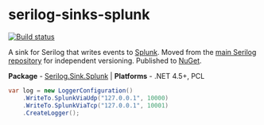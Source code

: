 # serilog-sinks-splunk

[![Build status](https://ci.appveyor.com/api/projects/status/yt40wg34t8oj61al?svg=true)](https://ci.appveyor.com/project/serilog/serilog-sinks-splunk)

A sink for Serilog that writes events to [Splunk](https://splunk.com). Moved from the [main Serilog repository](https://github.com/serilog/serilog) for independent versioning. Published to [NuGet](http://www.nuget.org/packages/serilog.sinks.splunk).

**Package** - [Serilog.Sink.Splunk](http://nuget.org/packages/serilog.sink.splunk)
| **Platforms** - .NET 4.5+, PCL

```csharp
var log = new LoggerConfiguration()
    .WriteTo.SplunkViaUdp("127.0.0.1", 10000)
    .WriteTo.SplunkViaTcp("127.0.0.1", 10001)
    .CreateLogger();
```
